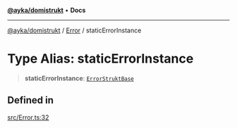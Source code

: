 [**@ayka/domistrukt**](../../../README.md) • **Docs**

***

[@ayka/domistrukt](../../../globals.md) / [Error](../README.md) / staticErrorInstance

# Type Alias: staticErrorInstance

> **staticErrorInstance**: [`ErrorStruktBase`](../classes/ErrorStruktBase.md)

## Defined in

[src/Error.ts:32](https://github.com/AndreyMork/domistrukt/blob/a3a0cb5c43a16ed6506fbb5003dcad527e48abe7/src/Error.ts#L32)
